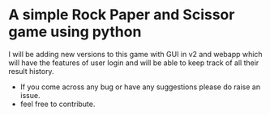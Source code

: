 # A simple Rock Paper and Scissor game using python

I will be adding new versions to this game with GUI in v2 and webapp which will have the features of user login and will be able to keep track of all their result history.

- If you come across any bug or have any suggestions please do raise an issue.
- feel free to contribute.
